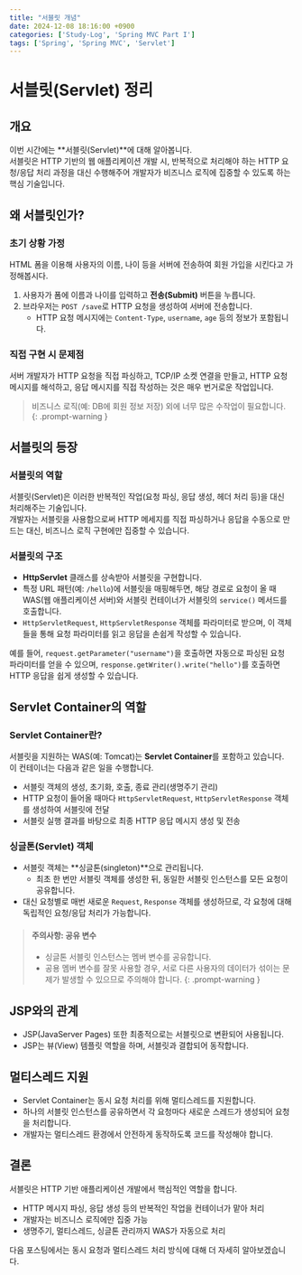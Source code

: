 ```yaml
---
title: "서블릿 개념"
date: 2024-12-08 18:16:00 +0900
categories: ['Study-Log', 'Spring MVC Part I']
tags: ['Spring', 'Spring MVC', 'Servlet']
---
```


# 서블릿(Servlet) 정리

## 개요  
이번 시간에는 **서블릿(Servlet)**에 대해 알아봅니다.  
서블릿은 HTTP 기반의 웹 애플리케이션 개발 시, 반복적으로 처리해야 하는 HTTP 요청/응답 처리 과정을 대신 수행해주어 개발자가 비즈니스 로직에 집중할 수 있도록 하는 핵심 기술입니다.

## 왜 서블릿인가?

### 초기 상황 가정  
HTML 폼을 이용해 사용자의 이름, 나이 등을 서버에 전송하여 회원 가입을 시킨다고 가정해봅시다.  
1. 사용자가 폼에 이름과 나이를 입력하고 **전송(Submit)** 버튼을 누릅니다.  
2. 브라우저는 `POST /save`로 HTTP 요청을 생성하여 서버에 전송합니다.  
   - HTTP 요청 메시지에는 `Content-Type`, `username`, `age` 등의 정보가 포함됩니다.
   
### 직접 구현 시 문제점  
서버 개발자가 HTTP 요청을 직접 파싱하고, TCP/IP 소켓 연결을 만들고, HTTP 요청 메시지를 해석하고, 응답 메시지를 직접 작성하는 것은 매우 번거로운 작업입니다.  
> 비즈니스 로직(예: DB에 회원 정보 저장) 외에 너무 많은 수작업이 필요합니다.
{: .prompt-warning }
## 서블릿의 등장

### 서블릿의 역할  
서블릿(Servlet)은 이러한 반복적인 작업(요청 파싱, 응답 생성, 헤더 처리 등)을 대신 처리해주는 기술입니다.  
개발자는 서블릿을 사용함으로써 HTTP 메세지를 직접 파싱하거나 응답을 수동으로 만드는 대신, 비즈니스 로직 구현에만 집중할 수 있습니다.

### 서블릿의 구조  
- **HttpServlet** 클래스를 상속받아 서블릿을 구현합니다.  
- 특정 URL 패턴(예: `/hello`)에 서블릿을 매핑해두면, 해당 경로로 요청이 올 때 WAS(웹 애플리케이션 서버)와 서블릿 컨테이너가 서블릿의 `service()` 메서드를 호출합니다.
- `HttpServletRequest`, `HttpServletResponse` 객체를 파라미터로 받으며, 이 객체들을 통해 요청 파라미터를 읽고 응답을 손쉽게 작성할 수 있습니다.  

예를 들어, `request.getParameter("username")`을 호출하면 자동으로 파싱된 요청 파라미터를 얻을 수 있으며, `response.getWriter().write("hello")`를 호출하면 HTTP 응답을 쉽게 생성할 수 있습니다.

## Servlet Container의 역할

### Servlet Container란?  
서블릿을 지원하는 WAS(예: Tomcat)는 **Servlet Container**를 포함하고 있습니다. 이 컨테이너는 다음과 같은 일을 수행합니다.  
- 서블릿 객체의 생성, 초기화, 호출, 종료 관리(생명주기 관리)  
- HTTP 요청이 들어올 때마다 `HttpServletRequest`, `HttpServletResponse` 객체를 생성하여 서블릿에 전달  
- 서블릿 실행 결과를 바탕으로 최종 HTTP 응답 메시지 생성 및 전송

### 싱글톤(Servlet) 객체  
- 서블릿 객체는 **싱글톤(singleton)**으로 관리됩니다.  
  - 최초 한 번만 서블릿 객체를 생성한 뒤, 동일한 서블릿 인스턴스를 모든 요청이 공유합니다.  
- 대신 요청별로 매번 새로운 `Request`, `Response` 객체를 생성하므로, 각 요청에 대해 독립적인 요청/응답 처리가 가능합니다.

> #### 주의사항: 공유 변수  
> - 싱글톤 서블릿 인스턴스는 멤버 변수를 공유합니다.  
> - 공용 멤버 변수를 잘못 사용할 경우, 서로 다른 사용자의 데이터가 섞이는 문제가 발생할 수 있으므로 주의해야 합니다.
{: .prompt-warning }

## JSP와의 관계  
- JSP(JavaServer Pages) 또한 최종적으로는 서블릿으로 변환되어 사용됩니다.  
- JSP는 뷰(View) 템플릿 역할을 하며, 서블릿과 결합되어 동작합니다.

## 멀티스레드 지원  
- Servlet Container는 동시 요청 처리를 위해 멀티스레드를 지원합니다.  
- 하나의 서블릿 인스턴스를 공유하면서 각 요청마다 새로운 스레드가 생성되어 요청을 처리합니다.  
- 개발자는 멀티스레드 환경에서 안전하게 동작하도록 코드를 작성해야 합니다.

## 결론  
서블릿은 HTTP 기반 애플리케이션 개발에서 핵심적인 역할을 합니다.  
- HTTP 메시지 파싱, 응답 생성 등의 반복적인 작업을 컨테이너가 맡아 처리  
- 개발자는 비즈니스 로직에만 집중 가능  
- 생명주기, 멀티스레드, 싱글톤 관리까지 WAS가 자동으로 처리

다음 포스팅에서는 동시 요청과 멀티스레드 처리 방식에 대해 더 자세히 알아보겠습니다.
